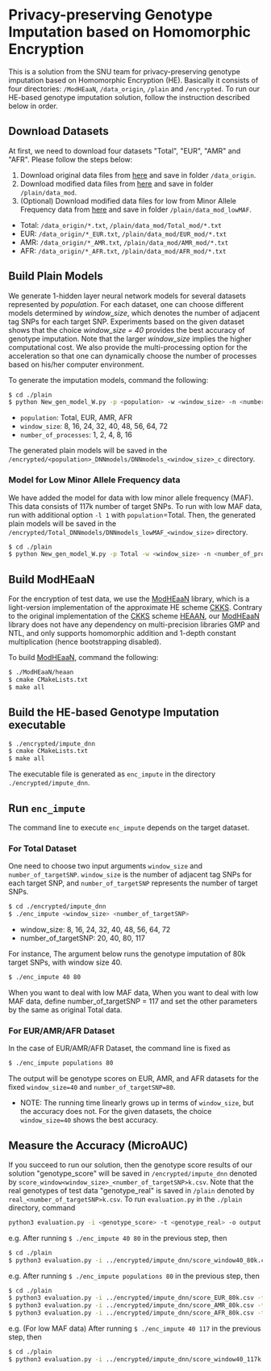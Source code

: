 # Privacy-preserving Genotype Imputation based on Homomorphic Encryption

This is a solution from the SNU team for privacy-preserving genotype imputation based on Homomorphic Encryption (HE). Basically it consists of four directories: `/ModHEaaN`, `/data_origin`, `/plain` and `/encrypted`. To run our HE-based genotype imputation solution, follow the instruction described below in order.


## Download Datasets

At first, we need to download four datasets "Total", "EUR", "AMR" and "AFR". Please follow the steps below:
1. Download original data files from [here](https://drive.google.com/drive/folders/1lLynN5dyh9nyqYIrWt1Wm5kUCoqZE0Vs?usp=sharing) and save in folder `/data_origin`. 
1. Download modified data files from [here](https://drive.google.com/drive/folders/1HfcYFgt0H3dFzdazVL0AjpQUwNVYuNjf?usp=sharing) and save in folder `/plain/data_mod`.
1. (Optional) Download modified data files for low from Minor Allele Frequency data from [here](https://drive.google.com/drive/folders/1ZprQwkqOS4CVMe4HhAo0-831f5j6UHD6?usp=sharing) and save in folder `/plain/data_mod_lowMAF`.

* Total: `/data_origin/*.txt`, `/plain/data_mod/Total_mod/*.txt`
* EUR: `/data_origin/*_EUR.txt`, `/plain/data_mod/EUR_mod/*.txt`
* AMR: `/data_origin/*_AMR.txt`, `/plain/data_mod/AMR_mod/*.txt`
* AFR: `/data_origin/*_AFR.txt`, `/plain/data_mod/AFR_mod/*.txt`

## Build Plain Models
We generate 1-hidden layer neural network models for several datasets represented by *population*. For each dataset, one can choose different models determined by *window_size*, which denotes the number of adjacent tag SNPs for each target SNP. Experiments based on the given dataset shows that the choice *window_size = 40* provides the best accuracy of genotype imputation.
Note that the larger *window_size* implies the higher computational cost. We also provide the multi-processing option for the acceleration so that one can dynamically choose the number of processes based on his/her computer environment.

To generate the imputation models, command the following:
```bash
$ cd ./plain
$ python New_gen_model_W.py -p <population> -w <window_size> -n <number_of_processes>
```
* `population`: Total, EUR, AMR, AFR 
* `window_size`: 8, 16, 24, 32, 40, 48, 56, 64, 72 
* `number_of_processes`: 1, 2, 4, 8, 16 

The generated plain models will be saved in the `/encrypted/<population>_DNNmodels/DNNmodels_<window_size>_c` directory.

### Model for Low Minor Allele Frequency data

We have added the model for data with low minor allele frequency (MAF). This data consists of 117k number of target SNPs. To run with low MAF data, run with additional option `-l 1` with `population`=Total. Then, the generated plain models will be saved in the `/encrypted/Total_DNNmodels/DNNmodels_lowMAF_<window_size>` directory.

```bash
$ cd ./plain
$ python New_gen_model_W.py -p Total -w <window_size> -n <number_of_processes> -l 1
```


## Build ModHEaaN
For the encryption of test data, we use the [ModHEaaN](https://github.com/idashSNU/Imputation/tree/master/ModHEaaN) library, which is a light-version implementation of the approximate HE scheme [CKKS](https://eprint.iacr.org/2016/421.pdf). Contrary to the original implementation of the [CKKS](https://eprint.iacr.org/2016/421.pdf) scheme [HEAAN](https://github.com/snucrypto/HEAAN), our [ModHEaaN](https://github.com/idashSNU/Imputation/tree/master/ModHEaaN) library does not have any dependency on multi-precision libraries GMP and NTL, and only supports homomorphic addition and 1-depth constant multiplication (hence bootstrapping disabled).

To build [ModHEaaN](https://github.com/idashSNU/Imputation/tree/master/ModHEaaN), command the following:
```bash
$ ./ModHEaaN/heaan
$ cmake CMakeLists.txt
$ make all
```

## Build the HE-based Genotype Imputation executable
```bash
$ ./encrypted/impute_dnn
$ cmake CMakeLists.txt
$ make all
```
The executable file is generated as `enc_impute` in the directory `./encrypted/impute_dnn`. 

## Run `enc_impute`
The command line to execute `enc_impute` depends on the target dataset. 
### For Total Dataset 
One need to choose two input arguments `window_size` and `number_of_targetSNP`. `window_size` is the number of adjacent tag SNPs for each target SNP, and `number_of_targetSNP` represents the number of target SNPs. 
```bash
$ cd ./encrypted/impute_dnn
$ ./enc_impute <window_size> <number_of_targetSNP>
```
* window_size: 8, 16, 24, 32, 40, 48, 56, 64, 72
* number_of_targetSNP: 20, 40, 80, 117

For instance, The argument below runs the genotype imputation of 80k target SNPs, with window size 40.
```bash
$ ./enc_impute 40 80
```

When you want to deal with low MAF data, When you want to deal with low MAF data, define number_of_targetSNP = 117 and set the other parameters by the same as original Total data.

### For EUR/AMR/AFR Dataset
In the case of EUR/AMR/AFR Dataset, the command line is fixed as 
```bash
$ ./enc_impute populations 80
```
The output will be genotype scores on EUR, AMR, and AFR datasets for the fixed `window_size=40` and `number_of_targetSNP=80`. 


* NOTE: The running time linearly grows up in terms of `window_size`, but the accuracy does not. For the given datasets, the choice `window_size=40` shows the best accuracy.


## Measure the Accuracy (MicroAUC)
If you succeed to run our solution, then the genotype score results of our solution "genotype_score" will be saved in `/encrypted/impute_dnn` denoted by `score_window<window_size>_<number_of_targetSNP>k.csv`. Note that the real genotypes of test data "genotype_real" is saved in `/plain` denoted by `real_<number_of_targetSNP>k.csv`. To run  `evaluation.py` in the `./plain` directory, command
```bash
python3 evaluation.py -i <genotype_score> -t <genotype_real> -o output.png
```

e.g. After running `$ ./enc_impute 40 80` in the previous step, then
```bash
$ cd ./plain
$ python3 evaluation.py -i ../encrypted/impute_dnn/score_window40_80k.csv -t real_80k.csv -o output.png
```

e.g. After running `$ ./enc_impute populations 80` in the previous step, then
```bash
$ cd ./plain
$ python3 evaluation.py -i ../encrypted/impute_dnn/score_EUR_80k.csv -t real_EUR_80k.csv -o output_EUR.png
$ python3 evaluation.py -i ../encrypted/impute_dnn/score_AMR_80k.csv -t real_AMR_80k.csv -o output_AMR.png
$ python3 evaluation.py -i ../encrypted/impute_dnn/score_AFR_80k.csv -t real_AFR_80k.csv -o output_AFR.png
```

e.g. (For low MAF data) After running `$ ./enc_impute 40 117` in the previous step, then
```bash
$ cd ./plain
$ python3 evaluation.py -i ../encrypted/impute_dnn/score_window40_117k.csv -t real_117k.csv -o output.png
```
